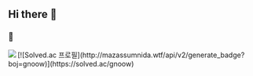 ## Hi there 👋

### 🌱

<!--
<a href="#">
  <img align="left" src="https://github-readme-stats.vercel.app/api?username=No-366&show_icons=true&theme=cobalt&line_height=27" />
</a>
-->
<a href="#">
  
 <a href="https://solved.ac/gnoow">
  <img align="left" src="http://mazassumnida.wtf/api/v2/generate_badge?boj=gnoow" />
</a>
</a>
[![Solved.ac 프로필](http://mazassumnida.wtf/api/v2/generate_badge?boj=gnoow)](https://solved.ac/gnoow)
<!--
**No-366/No-366** is a ✨ _special_ ✨ repository because its `README.md` (this file) appears on your GitHub profile.


